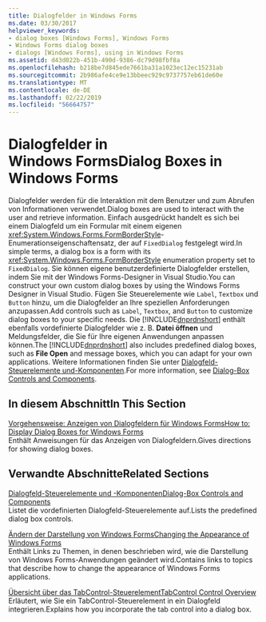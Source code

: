 ```yaml
---
title: Dialogfelder in Windows Forms
ms.date: 03/30/2017
helpviewer_keywords:
- dialog boxes [Windows Forms], Windows Forms
- Windows Forms dialog boxes
- dialogs [Windows Forms], using in Windows Forms
ms.assetid: d43d022b-451b-490d-9386-dc79d98fbf8a
ms.openlocfilehash: b218be7d845ede7661ba31a1023ec12ec15231ab
ms.sourcegitcommit: 2b986afe4ce9e13bbeec929c9737757eb61de60e
ms.translationtype: MT
ms.contentlocale: de-DE
ms.lasthandoff: 02/22/2019
ms.locfileid: "56664757"
---
```

# <a name="dialog-boxes-in-windows-forms"></a><span data-ttu-id="f3670-102">Dialogfelder in Windows Forms</span><span class="sxs-lookup"><span data-stu-id="f3670-102">Dialog Boxes in Windows Forms</span></span>
<span data-ttu-id="f3670-103">Dialogfelder werden für die Interaktion mit dem Benutzer und zum Abrufen von Informationen verwendet.</span><span class="sxs-lookup"><span data-stu-id="f3670-103">Dialog boxes are used to interact with the user and retrieve information.</span></span> <span data-ttu-id="f3670-104">Einfach ausgedrückt handelt es sich bei einem Dialogfeld um ein Formular mit einem eigenen <xref:System.Windows.Forms.FormBorderStyle>-Enumerationseigenschaftensatz, der auf `FixedDialog` festgelegt wird.</span><span class="sxs-lookup"><span data-stu-id="f3670-104">In simple terms, a dialog box is a form with its <xref:System.Windows.Forms.FormBorderStyle> enumeration property set to `FixedDialog`.</span></span> <span data-ttu-id="f3670-105">Sie können eigene benutzerdefinierte Dialogfelder erstellen, indem Sie mit der Windows Forms-Designer in Visual Studio.</span><span class="sxs-lookup"><span data-stu-id="f3670-105">You can construct your own custom dialog boxes by using the Windows Forms Designer in Visual Studio.</span></span> <span data-ttu-id="f3670-106">Fügen Sie Steuerelemente wie `Label`, `Textbox` und `Button` hinzu, um die Dialogfelder an Ihre speziellen Anforderungen anzupassen.</span><span class="sxs-lookup"><span data-stu-id="f3670-106">Add controls such as `Label`, `Textbox`, and `Button` to customize dialog boxes to your specific needs.</span></span> <span data-ttu-id="f3670-107">Die [!INCLUDE[dnprdnshort](../../../includes/dnprdnshort-md.md)] enthält ebenfalls vordefinierte Dialogfelder wie z. B. **Datei öffnen** und Meldungsfelder, die Sie für Ihre eigenen Anwendungen anpassen können.</span><span class="sxs-lookup"><span data-stu-id="f3670-107">The [!INCLUDE[dnprdnshort](../../../includes/dnprdnshort-md.md)] also includes predefined dialog boxes, such as **File Open** and message boxes, which you can adapt for your own applications.</span></span> <span data-ttu-id="f3670-108">Weitere Informationen finden Sie unter [Dialogfeld-Steuerelemente und-Komponenten](../../../docs/framework/winforms/controls/dialog-box-controls-and-components-windows-forms.md).</span><span class="sxs-lookup"><span data-stu-id="f3670-108">For more information, see [Dialog-Box Controls and Components](../../../docs/framework/winforms/controls/dialog-box-controls-and-components-windows-forms.md).</span></span>  
  
## <a name="in-this-section"></a><span data-ttu-id="f3670-109">In diesem Abschnitt</span><span class="sxs-lookup"><span data-stu-id="f3670-109">In This Section</span></span>  
 [<span data-ttu-id="f3670-110">Vorgehensweise: Anzeigen von Dialogfeldern für Windows Forms</span><span class="sxs-lookup"><span data-stu-id="f3670-110">How to: Display Dialog Boxes for Windows Forms</span></span>](../../../docs/framework/winforms/how-to-display-dialog-boxes-for-windows-forms.md)  
 <span data-ttu-id="f3670-111">Enthält Anweisungen für das Anzeigen von Dialogfeldern.</span><span class="sxs-lookup"><span data-stu-id="f3670-111">Gives directions for showing dialog boxes.</span></span>  
  
## <a name="related-sections"></a><span data-ttu-id="f3670-112">Verwandte Abschnitte</span><span class="sxs-lookup"><span data-stu-id="f3670-112">Related Sections</span></span>  
 [<span data-ttu-id="f3670-113">Dialogfeld-Steuerelemente und -Komponenten</span><span class="sxs-lookup"><span data-stu-id="f3670-113">Dialog-Box Controls and Components</span></span>](../../../docs/framework/winforms/controls/dialog-box-controls-and-components-windows-forms.md)  
 <span data-ttu-id="f3670-114">Listet die vordefinierten Dialogfeld-Steuerelemente auf.</span><span class="sxs-lookup"><span data-stu-id="f3670-114">Lists the predefined dialog box controls.</span></span>  
  
 [<span data-ttu-id="f3670-115">Ändern der Darstellung von Windows Forms</span><span class="sxs-lookup"><span data-stu-id="f3670-115">Changing the Appearance of Windows Forms</span></span>](../../../docs/framework/winforms/changing-the-appearance-of-windows-forms.md)  
 <span data-ttu-id="f3670-116">Enthält Links zu Themen, in denen beschrieben wird, wie die Darstellung von Windows Forms-Anwendungen geändert wird.</span><span class="sxs-lookup"><span data-stu-id="f3670-116">Contains links to topics that describe how to change the appearance of Windows Forms applications.</span></span>  
  
 [<span data-ttu-id="f3670-117">Übersicht über das TabControl-Steuerelement</span><span class="sxs-lookup"><span data-stu-id="f3670-117">TabControl Control Overview</span></span>](../../../docs/framework/winforms/controls/tabcontrol-control-overview-windows-forms.md)  
 <span data-ttu-id="f3670-118">Erläutert, wie Sie ein TabControl-Steuerelement in ein Dialogfeld integrieren.</span><span class="sxs-lookup"><span data-stu-id="f3670-118">Explains how you incorporate the tab control into a dialog box.</span></span>
